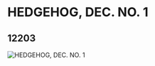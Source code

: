 # HEDGEHOG, DEC. NO. 1
## 12203
![HEDGEHOG, DEC. NO. 1](https://lc-www-live-s.legocdn.com/media/bricks/5/2/6019107.jpg)